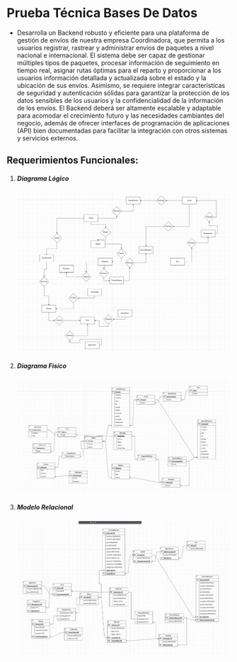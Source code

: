 

# Prueba Técnica Bases De Datos

- Desarrolla un Backend robusto y eficiente para una plataforma de gestión de envíos de
  nuestra empresa Coordinadora, que permita a los usuarios registrar, rastrear y administrar
  envíos de paquetes a nivel nacional e internacional. El sistema debe ser capaz de gestionar
  múltiples tipos de paquetes, procesar información de seguimiento en tiempo real, asignar
  rutas óptimas para el reparto y proporcionar a los usuarios información detallada y
  actualizada sobre el estado y la ubicación de sus envíos. Asimismo, se requiere integrar
  características de seguridad y autenticación sólidas para garantizar la protección de los
  datos sensibles de los usuarios y la confidencialidad de la información de los envíos. El
  Backend deberá ser altamente escalable y adaptable para acomodar el crecimiento futuro
  y las necesidades cambiantes del negocio, además de ofrecer interfaces de programación de
  aplicaciones (API) bien documentadas para facilitar la integración con otros sistemas y
  servicios externos.

## Requerimientos Funcionales:

1. ##### Diagrama Lógico

   ![Diagrama Logico](./ImgSql/Logico.png) 

1. ##### Diagrama Fisico

   ![Diagrama Logico](./ImgSql/Fisico.png) 

1. ##### Modelo Relacional

   ![Diagrama Logico](./ImgSql/relacional.png) 